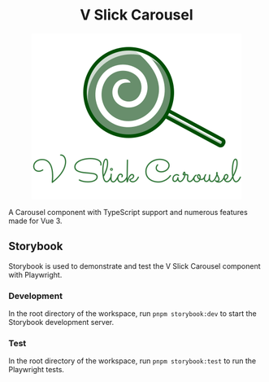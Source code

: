 <div align="center">
<h1>V Slick Carousel</h1>
<img src="https://github.com/ctfdavis/v-slick-carousel/blob/main/packages/docs/public/logo.svg" alt="V Slick Carousel" />
</div>

A Carousel component with TypeScript support and numerous features made for Vue 3.

## Storybook

Storybook is used to demonstrate and test the V Slick Carousel component with Playwright.

### Development

In the root directory of the workspace, run `pnpm storybook:dev` to start the Storybook development server.

### Test

In the root directory of the workspace, run `pnpm storybook:test` to run the Playwright tests.


